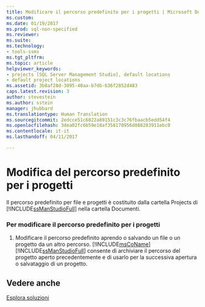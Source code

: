 ```yaml
---
title: Modificare il percorso predefinito per i progetti | Microsoft Docs
ms.custom: 
ms.date: 01/19/2017
ms.prod: sql-non-specified
ms.reviewer: 
ms.suite: 
ms.technology:
- tools-ssms
ms.tgt_pltfrm: 
ms.topic: article
helpviewer_keywords:
- projects [SQL Server Management Studio], default locations
- default project locations
ms.assetid: 3b8af28d-3095-40aa-b7db-636f2852d483
caps.latest.revision: 3
author: stevestein
ms.author: sstein
manager: jhubbard
ms.translationtype: Human Translation
ms.sourcegitcommit: 2edcce51c6822a89151c3c3c76fbaacb5edd54f4
ms.openlocfilehash: 3dea02fc6b59e18af358170956d088283911ebc0
ms.contentlocale: it-it
ms.lasthandoff: 04/11/2017

---
```

# <a name="change-the-default-location-for-projects"></a>Modifica del percorso predefinito per i progetti
Il percorso predefinito per file e progetti è costituito dalla cartella Projects di [!INCLUDE[ssManStudioFull](../../includes/ssmanstudiofull_md.md)] nella cartella Documenti.  
  
### <a name="to-change-the-default-location-for-projects"></a>Per modificare il percorso predefinito per i progetti  
  
1.  Modificare il percorso predefinito aprendo o salvando un file o un progetto da un altro percorso. [!INCLUDE[msCoName](../../includes/msconame_md.md)] [!INCLUDE[ssManStudioFull](../../includes/ssmanstudiofull_md.md)] consente di archiviare il percorso del progetto aperto precedentemente e di usarlo per la successiva apertura o salvataggio di un progetto.  
  
## <a name="see-also"></a>Vedere anche  
[Esplora soluzioni](../../ssms/solution/solution-explorer.md)  
  

